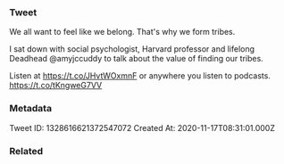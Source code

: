 ### Tweet
We all want to feel like we belong. That's why we form tribes.

I sat down with social psychologist, Harvard professor and lifelong Deadhead @amyjccuddy to talk about the value of finding our tribes.

Listen at https://t.co/JHvtWOxmnF or anywhere you listen to podcasts. https://t.co/tKngweG7VV

### Metadata
Tweet ID: 1328616621372547072
Created At: 2020-11-17T08:31:01.000Z

### Related

